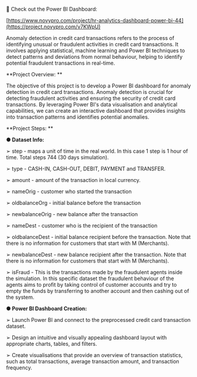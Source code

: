 🔗 Check out the Power BI Dashboard:

[https://www.novypro.com/project/hr-analytics-dashboard-power-bi-44](https://project.novypro.com/v7KWpU)

Anomaly detection in credit card transactions refers to the process of identifying unusual or fraudulent activities in credit card transactions. It involves applying statistical, machine learning and Power BI techniques to detect patterns and deviations from normal behaviour, helping to identify potential fraudulent transactions in real-time. 

**Project Overview: **

The objective of this project is to develop a Power BI dashboard for anomaly detection in credit card transactions. Anomaly detection is crucial for detecting fraudulent activities and ensuring the security of credit card transactions. By leveraging Power BI's data visualisation and analytical capabilities, we can create an interactive dashboard that provides insights into transaction patterns and identifies potential anomalies. 

**Project Steps: **

**● Dataset Info:** 


➢ step - maps a unit of time in the real world. In this case 1 step is 1 hour of time. Total steps 744 (30 days simulation). 


➢ type - CASH-IN, CASH-OUT, DEBIT, PAYMENT and TRANSFER. 

➢ amount - amount of the transaction in local currency. 

➢ nameOrig - customer who started the transaction 

➢ oldbalanceOrg - initial balance before the transaction 

➢ newbalanceOrig - new balance after the transaction 

➢ nameDest - customer who is the recipient of the transaction 

➢ oldbalanceDest - initial balance recipient before the transaction. Note that there is no information for customers that start with M (Merchants). 

➢ newbalanceDest - new balance recipient after the transaction. Note that there is no information for customers that start with M (Merchants). 

➢ isFraud - This is the transactions made by the fraudulent agents inside the simulation. In this specific dataset the fraudulent behaviour of the agents aims to profit by taking control of customer accounts and try to empty the funds by transferring to another account and then cashing out of the system. 

**● Power BI Dashboard Creation:** 

➢ Launch Power BI and connect to the preprocessed credit card transaction dataset. 

➢ Design an intuitive and visually appealing dashboard layout with appropriate charts, tables, and filters. 

➢ Create visualisations that provide an overview of transaction statistics, such as total transactions, average transaction amount, and transaction frequency.
